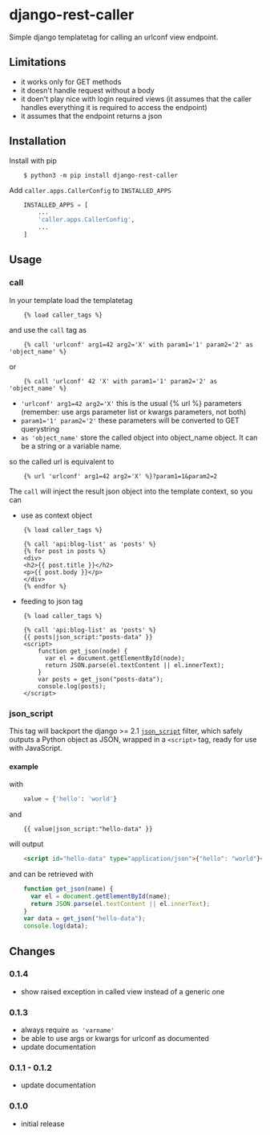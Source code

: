 # django-rest-caller
Simple django templatetag for calling an urlconf view endpoint.

## Limitations

* it works only for GET methods
* it doesn't handle request without a body
* it doen't play nice with login required views (it assumes that the caller handles everything it is required to access the endpoint)
* it assumes that the endpoint returns a json

## Installation

Install with pip

```console
    $ python3 -m pip install django-rest-caller
```

Add `caller.apps.CallerConfig` to `INSTALLED_APPS`

```python
    INSTALLED_APPS = [
        ...
        'caller.apps.CallerConfig',
        ...
    ]
```

## Usage

### call

In your template load the templatetag

```html+django
    {% load caller_tags %}
```

and use the `call` tag as
```html+django
    {% call 'urlconf' arg1=42 arg2='X' with param1='1' param2='2' as 'object_name' %}
```
or
```html+django
    {% call 'urlconf' 42 'X' with param1='1' param2='2' as 'object_name' %}
```

* `'urlconf' arg1=42 arg2='X'` this is the usual {% url %} parameters (remember: use args parameter list or kwargs parameters, not both)
* `param1='1' param2='2'` these parameters will be converted to GET querystring
* `as 'object_name'` store the called object into object_name object. It can be a string or a variable name.

so the called url is equivalent to
```html+django
    {% url 'urlconf' arg1=42 arg2='X' %}?param1=1&param2=2
```

The `call` will inject the result json object into the template context, so you can

* use as context object

```html+django
    {% load caller_tags %}

    {% call 'api:blog-list' as 'posts' %}
    {% for post in posts %}
    <div>
    <h2>{{ post.title }}</h2>
    <p>{{ post.body }}</p>
    </div>
    {% endfor %}
```

* feeding to json tag

```html+django
    {% load caller_tags %}

    {% call 'api:blog-list' as 'posts' %}
    {{ posts|json_script:"posts-data" }}
    <script>
        function get_json(node) {
          var el = document.getElementById(node);
          return JSON.parse(el.textContent || el.innerText);
        }
        var posts = get_json("posts-data");
        console.log(posts);
    </script>
```

### json_script

This tag will backport the django >= 2.1 [`json_script`](https://docs.djangoproject.com/en/2.1/ref/templates/builtins/#json-script) filter,
which safely outputs a Python object as JSON, wrapped in a `<script>` tag, ready for use with JavaScript.

#### example

with
```python
    value = {'hello': 'world'}
```

and

```html+django
    {{ value|json_script:"hello-data" }}
```

will output

```html
    <script id="hello-data" type="application/json">{"hello": "world"}</script>
```

and can be retrieved with

```javascript
    function get_json(name) {
      var el = document.getElementById(name);
      return JSON.parse(el.textContent || el.innerText);
    }
    var data = get_json("hello-data");
    console.log(data);
```

## Changes

### 0.1.4

* show raised exception in called view instead of a generic one

### 0.1.3

* always require `as 'varname'`
* be able to use args or kwargs for urlconf as documented
* update documentation

### 0.1.1 - 0.1.2

* update documentation

### 0.1.0

* initial release
